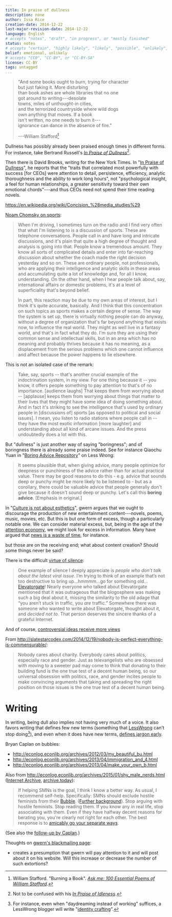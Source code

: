 ```yaml
---
title: In praise of dullness
description: none
author: Issa Rice
creation-date: 2014-12-22
last-major-revision-date: 2014-12-22
language: English
# accepts "notes", "draft", "in progress", or "mostly finished"
status: notes
# accepts "certain", "highly likely", "likely", "possible", "unlikely", "highly unlikely", "remote", "impossible", "log", "emotional", or "fiction"
belief: emotional, unlikely
# accepts "CC0", "CC-BY", or "CC-BY-SA"
license: CC-BY
tags: untagged
...
```


> "And some books ought to burn, trying for character\
> but just faking it. More disturbing\
> than book ashes are whole libraries that no one\
> got around to writing---desolate\
> towns, miles of unthought-in cities,\
> and the terrorized countryside where wild dogs\
> own anything that moves. If a book\
> isn't written, no one needs to burn it---\
> ignorance can dance in the absence of fire."
>
> ---William Stafford[^stafford]

[^stafford]: William Stafford.
"Burning a Book".
[*Ask me: 100 Essential Poems of William Stafford*](https://books.google.com/books?id=AaOxAAAAQBAJ&lpg=PT108&ots=TYENZlX5rT&dq=burning%20a%20book%20stafford&pg=PT108#v=onepage&q=burning%20a%20book%20stafford&f=false).

<!--
    argue for something like "people should be more boring" in the sense that "in order to do important things, one must become boring (as a side-effect)", per vipul.
-->

Dullness has possibly already been praised enough times in different forms.
For instance, take Bertrand Russell's [*In Praise of Dullness*](https://books.google.com/books?id=_qfrAgAAQBAJ&lpg=PA70&ots=-BIIsJkOot&dq=bertrand%20russell%20in%20praise%20of%20dullness&pg=PA70#v=onepage&q&f=false)[^idleness].

[^idleness]: Not to be confused with his [*In Praise of Idleness*](http://www.zpub.com/notes/idle.html).

Then there is David Brooks, writing for the New York Times.
In "[In Praise of Dullness](http://www.nytimes.com/2009/05/19/opinion/19brooks.html)", he reports that the "traits that correlated most powerfully with success \[for CEOs\] were attention to detail, persistence, efficiency, analytic thoroughness and the ability to work long hours", not "psychological insight, a feel for human relationships, a greater sensitivity toward their own emotional chords"---and thus CEOs need not spend their time reading novels.


<https://en.wikipedia.org/wiki/Concision_%28media_studies%29>



[Noam Chomsky on sports](http://www.alternet.org/noam-chomsky-why-americans-know-so-much-about-sports-so-little-about-world-affairs):

> When I'm driving, I sometimes turn on the radio and I find very often that what I'm listening to is a discussion of sports. These are telephone conversations. People call in and have long and intricate discussions, and it's plain that quite a high degree of thought and analysis is going into that. People know a tremendous amount. They know all sorts of complicated details and enter into far-reaching discussion about whether the coach made the right decision yesterday and so on. These are ordinary people, not professionals, who are applying their intelligence and analytic skills in these areas and accumulating quite a lot of knowledge and, for all I know, understanding. On the other hand, when I hear people talk about, say, international affairs or domestic problems, it's at a level of superficiality that's beyond belief.
> 
> In part, this reaction may be due to my own areas of interest, but I think it's quite accurate, basically. And I think that this concentration on such topics as sports makes a certain degree of sense. The way the system is set up, there is virtually nothing people can do anyway, without a degree of organization that's far beyond anything that exists now, to influence the real world. They might as well live in a fantasy world, and that's in fact what they do. I'm sure they are using their common sense and intellectual skills, but in an area which has no meaning and probably thrives because it has no meaning, as a displacement from the serious problems which one cannot influence and affect because the power happens to lie elsewhere.

This is not an isolated case of the remark:

> Take, say, sports -- that's another crucial example of the indoctrination system, in my view. For one thing because it -- you know, it offers people something to pay attention to that's of no importance. [audience laughs] That keeps them from worrying about -- [applause] keeps them from worrying about things that matter to their lives that they might have some idea of doing something about. And in fact it's striking to see the intelligence that's used by ordinary people in [discussions of] sports [as opposed to political and social issues]. I mean, you listen to radio stations where people call in -- they have the most exotic information [more laughter] and understanding about all kind of arcane issues. And the press undoubtedly does a lot with this.

But "dullness" is just another way of saying "boringness"; and of boringness there is already some praise indeed.
See for instance Qiaochu Yuan in "[Boring Advice Repository](http://lesswrong.com/lw/gx5/boring_advice_repository/)" on Less Wrong:

> It seems plausible that, when giving advice, many people optimize for deepness or punchiness of the advice rather than for actual practical value. There may be good reasons to do this - e.g. advice that sounds deep or punchy might be more likely to be listened to - but as a corollary, there could be valuable advice that people generally don't give because it doesn't sound deep or punchy. Let's call this **boring advice**.
\[Emphasis in original.\]

In "[Culture is not about esthetics](http://www.gwern.net/Culture%20is%20not%20about%20Esthetics)", gwern argues that we ought to discourage the production of new entertainment content---novels, poems, music, movies, etc.
But this is but one form of excess, though a particularly notable one.
We can consider material excess, but, being in the age of the [attention economy](!w), we might look for excess in information.
Many have argued that [news is a waste of time](http://econlog.econlib.org/archives/2011/03/the_case_agains_6.html), for instance.

but those are on the receiving end; what about content creation?
Should some things never be said?

There is the difficult [virtue of silence](http://slatestarcodex.com/2013/06/14/the-virtue-of-silence/):


> One example of silence I deeply appreciate is *people who don’t talk
> about the latest viral issue*. I’m trying to think of an example that’s
> not too destructive to bring up…hmmmm…go for something
> old…[Elevatorgate](http://en.wikipedia.org/wiki/Elevatorgate#Elevator_incident)!
> Nearly everyone who talked about Elevatorgate mentioned that it was
> outrageous that the blogosphere was making such a big deal about it,
> missing the similarity to the old adage that “you aren’t stuck in
> traffic, you *are* traffic.” Somewhere there was someone who wanted to
> write about Elevatorgate, thought about it, and *decided not to*. That
> person deserves the sincere thanks of a grateful Internet.

And of course, [controversial ideas receive more views](http://slatestarcodex.com/2014/12/17/the-toxoplasma-of-rage/)

From <http://slatestarcodex.com/2014/12/19/nobody-is-perfect-everything-is-commensurable/>:

> Nobody cares about charity. Everybody cares about politics, especially race and gender. Just as televangelists who are obsessed with moving to a sweeter pad may come to think that donating to their building fund is the one true test of a decent human being, so our universal obsession with politics, race, and gender incites people to make convincing arguments that taking and spreading the right position on those issues is the one true test of a decent human being.


# Writing

In writing, being dull also implies not having very much of a voice.
It also favors writing that defines few new terms (something that [LessWrong]() can't stop doing[^lw]), and even when it does have new terms, [defines jargon early](define-jargon-early).

[^lw]: For instance, even when "daydreaming instead of working" suffices, a LessWrong blogger will write "[identity crafting](http://lesswrong.com/r/discussion/lw/lgi/identity_crafting/)".


Bryan Caplan on bubbles:

- <http://econlog.econlib.org/archives/2012/03/my_beautiful_bu.html>
- <http://econlog.econlib.org/archives/2013/04/immigration_and_4.html>
- <http://econlog.econlib.org/archives/2013/04/make_your_own_b.html>

Also from <http://econlog.econlib.org/archives/2015/01/shy_male_nerds.html> ([Internet Archive](https://web.archive.org/web/20150104060638/http://econlog.econlib.org/archives/2015/01/shy_male_nerds.html), [archive.today](https://archive.today/Zwp0P)):


> If helping SMNs is the goal, I think I know a better way.  As usual, I
> recommend self-help.  Specifically: SMNs should exclude hostile
> feminists from their
> [Bubble](http://econlog.econlib.org/archives/2013/04/make_your_own_b.html). 
> ([Further background](http://econlog.econlib.org/archives/2012/03/my_beautiful_bu.html)). 
> Stop arguing with hostile feminists.  Stop reading them.  If you know
> any in real life, stop associating with them.  Even if they have halfway
> decent reasons for berating you, you're clearly not right for each
> other.  The best response is to [amicably go your separate
> ways](http://econlog.econlib.org/archives/2014/02/the_futility_of.html). 

(See also the [follow-up by Caplan](http://econlog.econlib.org/archives/2015/01/shy_male_nerds_1.html).)

Thoughts on [gwern's blackmailing page](http://www.gwern.net/Blackmail):

- creates a presumption that gwern will pay attention to it and will post about it on his website.
Will this increase or decrease the number of such extortions?
